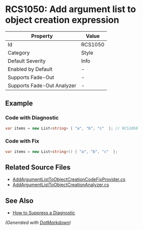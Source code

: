 # RCS1050: Add argument list to object creation expression

| Property                    | Value   |
| --------------------------- | ------- |
| Id                          | RCS1050 |
| Category                    | Style   |
| Default Severity            | Info    |
| Enabled by Default          | \-      |
| Supports Fade\-Out          | \-      |
| Supports Fade\-Out Analyzer | \-      |

## Example

### Code with Diagnostic

```csharp
var items = new List<string> { "a", "b", "c"  }; // RCS1050
```

### Code with Fix

```csharp
var items = new List<string>() { "a", "b", "c"  };
```

## Related Source Files

* [AddArgumentListToObjectCreationCodeFixProvider.cs](../../src/Analyzers.CodeFixes/CSharp/CodeFixes/AddArgumentListToObjectCreationCodeFixProvider.cs)
* [AddArgumentListToObjectCreationAnalyzer.cs](../../src/Analyzers/CSharp/Analysis/AddArgumentListToObjectCreationAnalyzer.cs)

## See Also

* [How to Suppress a Diagnostic](../HowToConfigureAnalyzers.md#how-to-suppress-a-diagnostic)

*\(Generated with [DotMarkdown](http://github.com/JosefPihrt/DotMarkdown)\)*